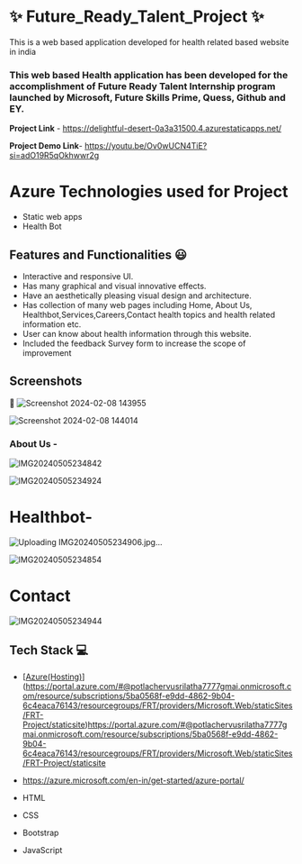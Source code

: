 
# ✨ Future_Ready_Talent_Project  ✨

This is a web based application developed for health related based website in india

### This web based Health application has been developed for the accomplishment of Future Ready Talent Internship program launched by Microsoft, Future Skills Prime, Quess, Github and EY.


**Project Link** - https://delightful-desert-0a3a31500.4.azurestaticapps.net/

**Project Demo Link**-  https://youtu.be/Ov0wUCN4TiE?si=adO19R5qOkhwwr2g

# Azure Technologies used for Project
- Static web apps
- Health Bot

## Features and Functionalities 😃

- Interactive and responsive UI.
- Has many graphical and visual innovative effects.
- Have an aesthetically pleasing visual design and architecture.
- Has collection of many web pages including Home, About Us, Healthbot,Services,Careers,Contact health topics and health related information etc.
- User can know about health information through this website.
- Included the feedback Survey form to increase the scope of improvement 

## Screenshots

 📸 ![Screenshot 2024-02-08 143955](https://github.com/Sripsri/Future_Ready_Talent_Project/assets/152765236/2a0161e9-4537-4c8f-94f3-8b05757dce09)

 ![Screenshot 2024-02-08 144014](https://github.com/Sripsri/Future_Ready_Talent_Project/assets/152765236/a4acbfff-49b2-4ea5-b3af-a676733abeb4)

### About Us -
![IMG20240505234842](https://github.com/Sripsri/Future_Ready_Talent_Project/assets/152765236/2360f076-b579-4ad0-b0d3-122b7ffa547b)

![IMG20240505234924](https://github.com/Sripsri/Future_Ready_Talent_Project/assets/152765236/81fbc840-67f3-40af-a01e-cc1c5197c05c)




# Healthbot-
![Uploading IMG20240505234906.jpg…]()

![IMG20240505234854](https://github.com/Sripsri/Future_Ready_Talent_Project/assets/152765236/8fc32ed4-7f8f-439b-a2e1-de72112f4748)

# Contact

![IMG20240505234944](https://github.com/Sripsri/Future_Ready_Talent_Project/assets/152765236/6848a5b7-c9cd-4aae-8db4-7fbdca5984d9)

## Tech Stack 💻

- [[Azure(Hosting)](https://azure.microsoft.com/en-in/features/azure-portal/)](https://portal.azure.com/#@potlachervusrilatha7777gmai.onmicrosoft.com/resource/subscriptions/5ba0568f-e9dd-4862-9b04-6c4eaca76143/resourcegroups/FRT/providers/Microsoft.Web/staticSites/FRT-Project/staticsite)https://portal.azure.com/#@potlachervusrilatha7777gmai.onmicrosoft.com/resource/subscriptions/5ba0568f-e9dd-4862-9b04-6c4eaca76143/resourcegroups/FRT/providers/Microsoft.Web/staticSites/FRT-Project/staticsite

- https://azure.microsoft.com/en-in/get-started/azure-portal/
- HTML
- CSS
- Bootstrap
- JavaScript
